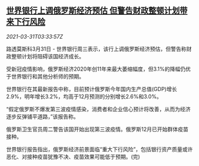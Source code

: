 <!--1617163262000-->
[世界银行上调俄罗斯经济预估 但警告财政整顿计划带来下行风险](https://cn.reuters.com/article/world-bank-russia-0331-wedn-idCNKBS2BN0D1)
------

<div><i>2021-03-31T03:33:57Z</i></div><p>路透莫斯科3月31日 - 世界银行周三表示，该行上调俄罗斯经济预估，但警告称财政整顿计划将阻碍该国经济成长。</p><p>受新冠疫情影响，俄罗斯经济2020年创11年来最大萎缩幅度，但3.1%的降幅仍优于世界银行和其他分析师的预期。</p><p>世界银行在其最新报告中称，目前预计俄罗斯今年国内生产总值(GDP)增长2.9%，明年增长3.2%，均高于12月预测的分别增长2.6%和3.0%。</p><p>“假定俄罗斯不爆发第三波疫情感染，消费者和企业信心预计将改善，从而为经济逐步反弹铺平道路，”该报告称。</p><p>俄罗斯卫生官员周二警告该国开始出现第三波疫情。俄罗斯12月已开始群体疫苗接种。</p><p>世界银行报告指出，俄罗斯经济前景面临“重大下行风险”，包括银行资产质量或许恶化、对接种疫苗犹豫不决、疫苗效果可能低于预期。(完)</p>
